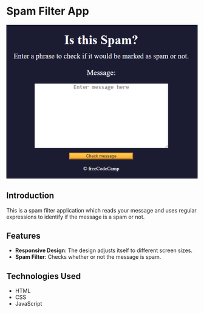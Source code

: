 # Spam Filter App

![SpamFilterApp](https://raw.githubusercontent.com/dogaegeozden/SpamFilterApp/main/screenshots/screenshot1.png)

## Introduction

This is a spam filter application which reads your message and uses regular expressions to identify if the message is a spam or not.

## Features

- **Responsive Design**: The design adjusts itself to different screen sizes.
- **Spam Filter**: Checks whether or not the message is spam.

## Technologies Used

- HTML
- CSS
- JavaScript